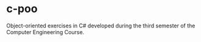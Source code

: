 # c-poo
Object-oriented exercises in C# developed during the third semester of the Computer Engineering Course.